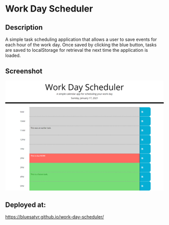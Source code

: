 # Work Day Scheduler


## Description
A simple task scheduling application that allows a user to save events for each hour of the work day. Once saved by clicking the blue button, tasks are saved to localStorage for retrieval the next time the application is loaded.

## Screenshot

![Final site](./assets/images/screenshot.png)

## Deployed at:

https://bluesatyr.github.io/work-day-scheduler/